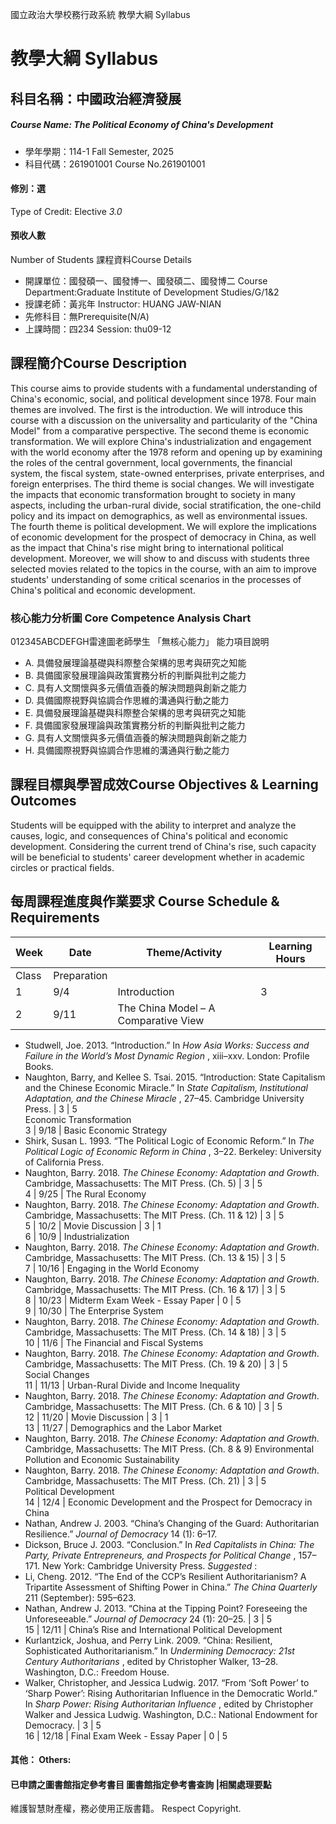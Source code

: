 國立政治大學校務行政系統 教學大綱 Syllabus
# 教學大綱 Syllabus
##  科目名稱：中國政治經濟發展
#####  Course Name: The Political Economy of China's Development
  * 學年學期：114-1 Fall Semester, 2025 
  * 科目代碼：261901001 Course No.261901001
#### 修別：選
Type of Credit: Elective 
_3.0_
#### 預收人數
Number of Students
課程資料Course Details
  * 開課單位：國發碩一、國發博一、國發碩二、國發博二 Course Department:Graduate Institute of Development Studies/G/1&2 
  * 授課老師：黃兆年 Instructor: HUANG JAW-NIAN 
  * 先修科目：無Prerequisite(N/A)
  * 上課時間：四234 Session: thu09-12
##  課程簡介Course Description
This course aims to provide students with a fundamental understanding of China's economic, social, and political development since 1978. Four main themes are involved. The first is the introduction. We will introduce this course with a discussion on the universality and particularity of the "China Model" from a comparative perspective. The second theme is economic transformation. We will explore China's industrialization and engagement with the world economy after the 1978 reform and opening up by examining the roles of the central government, local governments, the financial system, the fiscal system, state-owned enterprises, private enterprises, and foreign enterprises. The third theme is social changes. We will investigate the impacts that economic transformation brought to society in many aspects, including the urban-rural divide, social stratification, the one-child policy and its impact on demographics, as well as environmental issues. The fourth theme is political development. We will explore the implications of economic development for the prospect of democracy in China, as well as the impact that China's rise might bring to international political development. Moreover, we will show to and discuss with students three selected movies related to the topics in the course, with an aim to improve students' understanding of some critical scenarios in the processes of China's political and economic development.
###  核心能力分析圖 Core Competence Analysis Chart
012345ABCDEFGH雷達圖老師學生
「無核心能力」 
能力項目說明
  * A. 具備發展理論基礎與科際整合架構的思考與研究之知能
  * B. 具備國家發展理論與政策實務分析的判斷與批判之能力
  * C. 具有人文關懷與多元價值涵養的解決問題與創新之能力
  * D. 具備國際視野與協調合作思維的溝通與行動之能力
  * E. 具備發展理論基礎與科際整合架構的思考與研究之知能
  * F. 具備國家發展理論與政策實務分析的判斷與批判之能力
  * G. 具有人文關懷與多元價值涵養的解決問題與創新之能力
  * H. 具備國際視野與協調合作思維的溝通與行動之能力
##  課程目標與學習成效Course Objectives & Learning Outcomes 
Students will be equipped with the ability to interpret and analyze the causes, logic, and consequences of China's political and economic development. Considering the current trend of China's rise, such capacity will be beneficial to students' career development whether in academic circles or practical fields.
##  每周課程進度與作業要求 Course Schedule & Requirements
Week |  Date |  Theme/Activity |  Learning Hours  
---|---|---|---  
Class |  Preparation  
1 |  9/4 |  Introduction |  3 |  0  
2 |  9/11 |  The China Model – A Comparative View
  * Studwell, Joe. 2013. “Introduction.” In _How Asia Works: Success and Failure in the World’s Most Dynamic Region_ , xiii–xxv. London: Profile Books.
  * Naughton, Barry, and Kellee S. Tsai. 2015. “Introduction: State Capitalism and the Chinese Economic Miracle.” In _State Capitalism, Institutional Adaptation, and the Chinese Miracle_ , 27–45. Cambridge University Press.
|  3 |  5  
Economic Transformation  
3 |  9/18 |  Basic Economic Strategy
  * Shirk, Susan L. 1993. “The Political Logic of Economic Reform.” In _The Political Logic of Economic Reform in China_ , 3–22. Berkeley: University of California Press.
  * Naughton, Barry. 2018. _The Chinese Economy: Adaptation and Growth_. Cambridge, Massachusetts: The MIT Press. (Ch. 5)
|  3 |  5  
4 |  9/25 |  The Rural Economy
  * Naughton, Barry. 2018. _The Chinese Economy: Adaptation and Growth_. Cambridge, Massachusetts: The MIT Press. (Ch. 11 & 12)
|  3 |  5  
5 |  10/2 |  Movie Discussion |  3 |  1  
6 |  10/9 |  Industrialization
  * Naughton, Barry. 2018. _The Chinese Economy: Adaptation and Growth_. Cambridge, Massachusetts: The MIT Press. (Ch. 13 & 15)
|  3 |  5  
7 |  10/16 |  Engaging in the World Economy
  * Naughton, Barry. 2018. _The Chinese Economy: Adaptation and Growth_. Cambridge, Massachusetts: The MIT Press. (Ch. 16 & 17)
|  3 |  5  
8 |  10/23 |  Midterm Exam Week - Essay Paper |  0 |  5  
9 |  10/30 |  The Enterprise System
  * Naughton, Barry. 2018. _The Chinese Economy: Adaptation and Growth_. Cambridge, Massachusetts: The MIT Press. (Ch. 14 & 18)
|  3 |  5  
10 |  11/6 |  The Financial and Fiscal Systems
  * Naughton, Barry. 2018. _The Chinese Economy: Adaptation and Growth_. Cambridge, Massachusetts: The MIT Press. (Ch. 19 & 20)
|  3 |  5  
Social Changes  
11 |  11/13 |  Urban-Rural Divide and Income Inequality
  * Naughton, Barry. 2018. _The Chinese Economy: Adaptation and Growth_. Cambridge, Massachusetts: The MIT Press. (Ch. 6 & 10)
|  3 |  5  
12 |  11/20 |  Movie Discussion |  3 |  1  
13 |  11/27 |  Demographics and the Labor Market
  * Naughton, Barry. 2018. _The Chinese Economy: Adaptation and Growth_. Cambridge, Massachusetts: The MIT Press. (Ch. 8 & 9)
Environmental Pollution and Economic Sustainability
  * Naughton, Barry. 2018. _The Chinese Economy: Adaptation and Growth_. Cambridge, Massachusetts: The MIT Press. (Ch. 21)
|  3 |  5  
Political Development  
14 |  12/4 |  Economic Development and the Prospect for Democracy in China
  * Nathan, Andrew J. 2003. “China’s Changing of the Guard: Authoritarian Resilience.” _Journal of Democracy_ 14 (1): 6–17.
  * Dickson, Bruce J. 2003. “Conclusion.” In _Red Capitalists in China: The Party, Private Entrepreneurs, and Prospects for Political Change_ , 157–171. New York: Cambridge University Press.
_Suggested_ :
  * Li, Cheng. 2012. “The End of the CCP’s Resilient Authoritarianism? A Tripartite Assessment of Shifting Power in China.” _The China Quarterly_ 211 (September): 595–623.
  * Nathan, Andrew J. 2013. “China at the Tipping Point? Foreseeing the Unforeseeable.” _Journal of Democracy_ 24 (1): 20–25.
|  3 |  5  
15 |  12/11 |  China’s Rise and International Political Development
  * Kurlantzick, Joshua, and Perry Link. 2009. “China: Resilient, Sophisticated Authoritarianism.” In _Undermining Democracy: 21st Century Authoritarians_ , edited by Christopher Walker, 13–28. Washington, D.C.: Freedom House.
  * Walker, Christopher, and Jessica Ludwig. 2017. “From ‘Soft Power’ to ‘Sharp Power’: Rising Authoritarian Influence in the Democratic World.” In _Sharp Power: Rising Authoritarian Influence_ , edited by Christopher Walker and Jessica Ludwig. Washington, D.C.: National Endowment for Democracy.
|  3 |  5  
16 |  12/18 |  Final Exam Week - Essay Paper |  0 |  5  
####  其他： Others:
####  已申請之圖書館指定參考書目  圖書館指定參考書查詢 |相關處理要點
維護智慧財產權，務必使用正版書籍。 Respect Copyright.